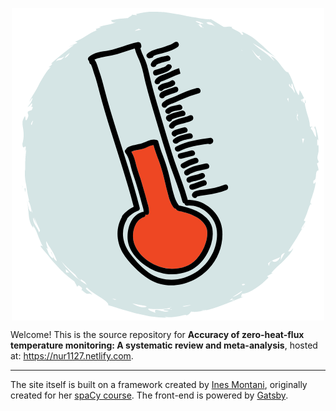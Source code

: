 <p align="center">
<a href="https://zhf-info.netlify.com"><img src="static/logo.png" align="center" alt="Accuracy of zero-heat-flux temperature monitoring"></a>
</p>


Welcome! This is the source repository for **Accuracy of zero-heat-flux temperature monitoring: A systematic review and meta-analysis**, hosted at: <https://nur1127.netlify.com>.

---

The site itself is built on a framework created by <a href='https://ines.io/'>Ines Montani</a>, originally created for her [spaCy course](https://course.spacy.io). The front-end is powered by [Gatsby](http://gatsbyjs.org/).